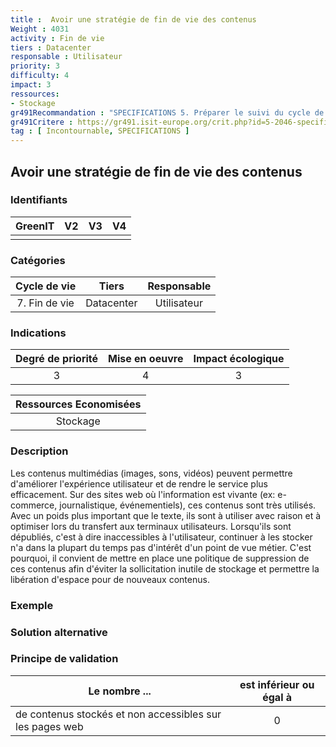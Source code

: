 ```yaml
---
title :  Avoir une stratégie de fin de vie des contenus
Weight : 4031
activity : Fin de vie
tiers : Datacenter
responsable : Utilisateur
priority: 3
difficulty: 4
impact: 3
ressources:
- Stockage
gr491Recommandation : "SPECIFICATIONS 5. Préparer le suivi du cycle de vie du projet et des indicateurs de performance / bénéfice NR"
gr491Critere : https://gr491.isit-europe.org/crit.php?id=5-2046-specifications-les-specifications-font-apparaitre-des-collections-de
tag : [ Incontournable, SPECIFICATIONS ]
---
```


## Avoir une stratégie de fin de vie des contenus

### Identifiants

| GreenIT | V2  | V3  | V4  |
|:-------:|:---:|:---:|:---:|
|         |     |     |     |

### Catégories

| Cycle de vie  |   Tiers    | Responsable |
|:-------------:|:----------:|:-----------:|
| 7. Fin de vie | Datacenter | Utilisateur |

### Indications

| Degré de priorité | Mise en oeuvre | Impact écologique |
|:-----------------:|:--------------:|:-----------------:|
|         3         |       4        |         3         |

|Ressources Economisées                                      |
|:----------------------:|
|        Stockage        |

### Description

Les contenus multimédias (images, sons, vidéos) peuvent permettre d'améliorer l'expérience utilisateur et de rendre le service plus efficacement.
Sur des sites web où l'information est vivante (ex: e-commerce, journalistique, événementiels), ces contenus sont très utilisés.
Avec un poids plus important que le texte, ils sont à utiliser avec raison et à optimiser lors du transfert aux terminaux utilisateurs.
Lorsqu'ils sont dépubliés, c'est à dire inaccessibles à l'utilisateur, continuer à les stocker n'a dans la plupart du temps pas d'intérêt d'un point
de vue métier. C'est pourquoi, il convient de mettre en place une politique de suppression de ces contenus afin d'éviter la sollicitation inutile
de stockage et permettre la libération d'espace pour de nouveaux contenus.

### Exemple



### Solution alternative


### Principe de validation

| Le nombre ...                                            | est inférieur ou égal à |
|----------------------------------------------------------|:-----------------------:|
| de contenus stockés et non accessibles sur les pages web |            0            |
